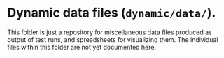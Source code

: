 # Dynamic data files (`dynamic/data/`).

This folder is just a repository for miscellaneous data files 
produced as output of test runs, and spreadsheets for visualizing
them.  The individual files within this folder are not yet
documented here.
